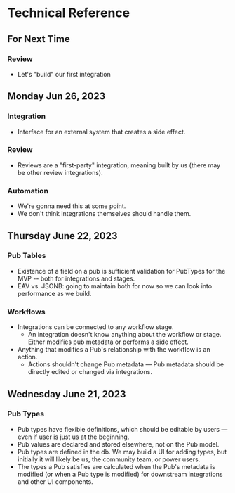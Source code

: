 # Technical Reference


## For Next Time
### Review
- Let's "build" our first integration

## Monday Jun 26, 2023

### Integration
- Interface for an external system that creates a side effect.

### Review
- Reviews are a "first-party" integration, meaning built by us (there may be other review integrations).

### Automation
- We're gonna need this at some point.
- We don't think integrations themselves should handle them.

## Thursday June 22, 2023

### Pub Tables
- Existence of a field on a pub is sufficient validation for PubTypes for the MVP -- both for integrations and stages.
- EAV vs. JSONB: going to maintain both for now so we can look into performance as we build.

### Workflows
- Integrations can be connected to any workflow stage.
  - An integration doesn't know anything about the workflow or stage. Either modifies pub metadata or performs a side effect.
- Anything that modifies a Pub's relationship with the workflow is an action.
  - Actions shouldn't change Pub metadata — Pub metadata should be directly edited or changed via integrations.

## Wednesday June 21, 2023

### Pub Types
- Pub types have flexible definitions, which should be editable by users — even if user is just us at the beginning.
- Pub values are declared and stored elsewhere, not on the Pub model.
- Pub types are defined in the db. We may build a UI for adding types, but initially it will likely be us, the community team, or power users.
- The types a Pub satisfies are calculated when the Pub's metadata is modified (or when a Pub type is modified) for downstream integrations and other UI components.
